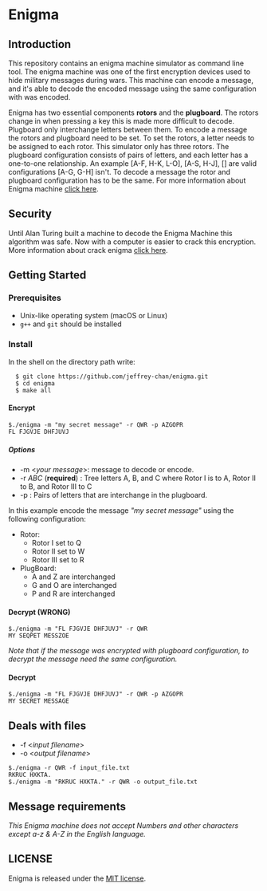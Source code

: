 # Enigma

## Introduction
This repository contains an enigma machine simulator as command line tool. The enigma machine was one of the first encryption devices used to hide military messages during wars. This machine can encode a message, and it's able to decode the encoded message using the same configuration with was encoded. 

Enigma has two essential components **rotors** and the **plugboard**.  The rotors change in when pressing a key this is made more difficult to decode. Plugboard only interchange letters between them.  To encode a message the rotors and plugboard need to be set. To set the rotors, a letter needs to be assigned to each rotor. This simulator only has three rotors.  The plugboard configuration consists of pairs of letters, and each letter has a one-to-one relationship. An example [A-F, H-K, L-O], [A-S, H-J], [] are valid configurations [A-G, G-H] isn't. To decode a message the rotor and plugboard configuration has to be the same. For more information about Enigma machine [click here](https://youtu.be/G2_Q9FoD-oQ). 

## Security
Until Alan Turing built a machine to decode the Enigma Machine this algorithm was safe. Now with a computer is easier to crack this encryption. More information about crack enigma [click here](https://www.youtube.com/watch?v=V4V2bpZlqx8).
## Getting Started
### Prerequisites
  * Unix-like operating system (macOS or Linux)
  * `g++` and `git` should be installed 
### Install

In the shell on the directory path write: 
```
  $ git clone https://github.com/jeffrey-chan/enigma.git
  $ cd enigma 
  $ make all
```
#### Encrypt 
```
$./enigma -m "my secret message" -r QWR -p AZGOPR
FL FJGVJE DHFJUVJ
```
##### Options
  * -m <_your message_>: message to decode or encode. 
  * -r _ABC_ (**required**) : Tree letters A, B, and C where Rotor I is to A, Rotor II to B, and Rotor III to C
  * -p _<letter pairs>_ : Pairs of letters that are interchange in the plugboard.
  
In this example encode the message _"my secret message"_ using the following configuration:

  * Rotor:
    * Rotor I set to Q
    * Rotor II set to W
    * Rotor III set to R
  * PlugBoard:
    * A and Z are interchanged
    * G and O are interchanged
    * P and R are interchanged

#### Decrypt (WRONG)
```
$./enigma -m "FL FJGVJE DHFJUVJ" -r QWR 
MY SEQPET MESSZOE
```
_Note that if the message was encrypted with plugboard configuration, to decrypt the message need the same configuration._
#### Decrypt
```
$./enigma -m "FL FJGVJE DHFJUVJ" -r QWR -p AZGOPR
MY SECRET MESSAGE
```

## Deals with files
* -f <_input filename_>
* -o <_output filename_>

```
$./enigma -r QWR -f input_file.txt
RKRUC HXKTA.
$./enigma -m "RKRUC HXKTA." -r QWR -o output_file.txt
```

## Message requirements
_This Enigma machine does not accept Numbers and other characters except a-z & A-Z in the English language._

## LICENSE
Enigma is released under the [MIT license](https://github.com/jeffrey-chan/enigma/blob/master/LICENSE).
